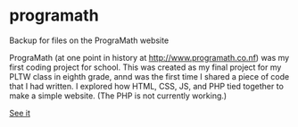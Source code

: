 # programath
Backup for files on the PrograMath website

PrograMath (at one point in history at http://www.programath.co.nf) was my first coding project for school. This was created as my final project for my PLTW class in eighth grade, annd was the first time I shared a piece of code that I had written. I explored how HTML, CSS, JS, and PHP tied together to make a simple website. (The PHP is not currently working.)

[See it][1]

[1]: http://jlam55555.github.io/programath
